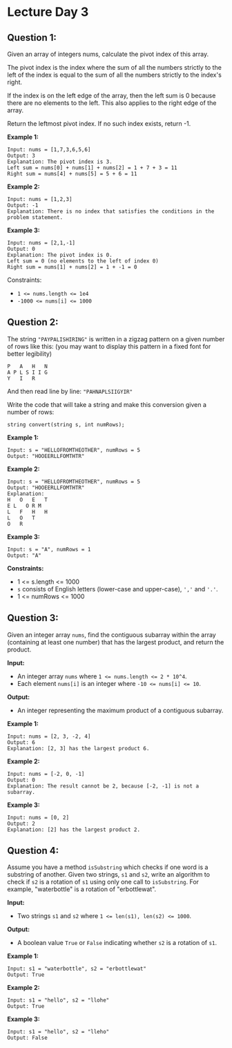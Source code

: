 # Lecture Day 3

## Question 1: 
Given an array of integers nums, calculate the pivot index of this array.

The pivot index is the index where the sum of all the numbers strictly to the left of the index is equal to the sum of all the numbers strictly to the index's right.

If the index is on the left edge of the array, then the left sum is 0 because there are no elements to the left. This also applies to the right edge of the array.

Return the leftmost pivot index. If no such index exists, return -1.

**Example 1:**
```
Input: nums = [1,7,3,6,5,6]
Output: 3
Explanation: The pivot index is 3.
Left sum = nums[0] + nums[1] + nums[2] = 1 + 7 + 3 = 11
Right sum = nums[4] + nums[5] = 5 + 6 = 11
```
**Example 2:**
```
Input: nums = [1,2,3]
Output: -1
Explanation: There is no index that satisfies the conditions in the problem statement.
```
**Example 3:**
```
Input: nums = [2,1,-1]
Output: 0
Explanation: The pivot index is 0.
Left sum = 0 (no elements to the left of index 0)
Right sum = nums[1] + nums[2] = 1 + -1 = 0
```
Constraints:

- `1 <= nums.length <= 1e4`
- `-1000 <= nums[i] <= 1000`


<!-- ## Solution

**Intuition and Approach:**

The problem is to find the pivot index of an array where the sum of the elements to the left of the pivot is equal to the sum of the elements to the right of the pivot.

**1. Brute Force Approach (`bruteForce_pivotIndex`):**

   - **Intuition:** For each index, calculate the sum of elements on the left and the sum of elements on the right. If they are equal, that index is the pivot.
   - **Approach:**
      ```
      FUNCTION bruteForce_pivotIndex(nums)
         n = LENGTH(nums)
         
         FOR i FROM 0 TO n-1
            leftSum = 0
            rightSum = 0
            
            // Calculate left sum
            FOR j FROM 0 TO i-1
               leftSum = leftSum + nums[j]
            
            // Calculate right sum
            FOR j FROM i+1 TO n-1
               rightSum = rightSum + nums[j]
            
            // Check if left sum is equal to right sum
            IF leftSum == rightSum
               RETURN i
         END FOR
         
         RETURN -1  // Return -1 if no pivot index is found
      END FUNCTION
      ```

**2. Optimal Solution (`optimal_pivotIndex`):**

   - **Intuition:** Calculate the total sum of the array first. Then, iterate through the array while maintaining the sum of elements on the right and left. Adjust these sums dynamically to find the pivot index without recalculating sums repeatedly.
   - **Approach:**
      ```
      FUNCTION optimal_pivotIndex(nums)
         leftSum = 0
         totalSum = SUM of all elements in nums
         
         FOR i FROM 0 TO LENGTH(nums)-1
            totalSum = totalSum - nums[i]  // Adjust right sum
            IF leftSum == totalSum
               RETURN i
            leftSum = leftSum + nums[i]  // Adjust left sum
         END FOR
         
         RETURN -1  // Return -1 if no pivot index is found
      END FUNCTION
      ```

**Key Differences and Considerations:**

- **Time Complexity:**
   - Brute Force: `O(n^2)` due to the nested loops for calculating sums.
   - Optimal: `O(n)` because we only traverse the array twice (once to calculate the total sum and once to find the pivot index).

- **Space Complexity:**
   - Both approaches use `O(1)` extra space, as they only require a few variables.

**Choosing the Right Approach:**

- For small arrays, the brute force approach might be acceptable.
- For larger datasets, the optimal approach is significantly more efficient.
 -->

## Question 2:
The string `"PAYPALISHIRING"` is written in a zigzag pattern on a given number of rows like this: (you may want to display this pattern in a fixed font for better legibility)
```
P   A   H   N
A P L S I I G
Y   I   R
```
And then read line by line: `"PAHNAPLSIIGYIR"`

Write the code that will take a string and make this conversion given a number of rows:

    string convert(string s, int numRows); 

**Example 1:**
```
Input: s = "HELLOFROMTHEOTHER", numRows = 5
Output: "HOOEERLLFOMTHTR"
```
**Example 2:**
```
Input: s = "HELLOFROMTHEOTHER", numRows = 5
Output: "HOOEERLLFOMTHTR"
Explanation:
H   O   E   T
E L   O R M
L   F   H   H
L   O   T
O   R
```

**Example 3:**
```
Input: s = "A", numRows = 1
Output: "A"
```

**Constraints:**

- 1 <= s.length <= 1000
- `s` consists of English letters (lower-case and upper-case), `','` and `'.'`.
- 1 <= numRows <= 1000

<!-- ## Solution

**Intuition and Approach:**

The problem involves converting a given string into a zigzag pattern on a given number of rows and then reading the characters row-by-row. This pattern forms a diagonal wave, and we need to simulate this in code.

**Approach:**

1. **Initialize Conditions:**
   - If the number of rows is 1, the zigzag conversion is the same as the original string.

2. **Setup the Difference Variables:**
   - Calculate `diff1` as `(numRows + (numRows - 2))`, which will help in identifying the zigzag pattern intervals.
   - Initialize `diff2` to 0, which will be updated in each row iteration.

3. **Loop Through Rows:**
   - For each row, toggle between two differences (`diff1` and `diff2`) to simulate the zigzag pattern. Use a boolean `turn` to alternate between adding `diff1` and `diff2` to the current index `col`.

4. **Update Differences for Each Row:**
   - Decrease `diff1` by 2 and increase `diff2` by 2 after processing each row to adjust for the next row's interval in the zigzag pattern.

**Pseudo Code:**

```
FUNCTION convert(s, numRows)
    IF numRows == 1
        RETURN s

    DECLARE zigzag as empty string
    DECLARE length = size of s
    DECLARE diff1 = (numRows + (numRows - 2))
    DECLARE diff2 = 0

    FOR row FROM 0 TO numRows - 1
        DECLARE turn = true
        DECLARE col = row

        WHILE col < length
            zigzag = zigzag + s[col]

            IF turn
                col = col + (IF diff1 == 0 THEN diff2 ELSE diff1)
                turn = false
            ELSE
                col = col + (IF diff2 == 0 THEN diff1 ELSE diff2)
                turn = true

        diff1 = diff1 - 2
        diff2 = diff2 + 2

    RETURN zigzag
END FUNCTION

MAIN
    DECLARE str = "PAYPALISHIRING"
    DECLARE numRows = 3
    DECLARE result = convert(str, numRows)
    PRINT str + " of zigzag conversion " + result  // Output: "PAHNAPLSIIGYIR"
END MAIN
```

### Explanation of Example:

For `str = "PAYPALISHIRING"` and `numRows = 3`:

- The zigzag pattern is:
  ```
  P   A   H   N
  A P L S I I G
  Y   I   R
  ```

- Reading row-by-row gives: `"PAHNAPLSIIGYIR"`.
 -->

## Question 3:

Given an integer array `nums`, find the contiguous subarray within the array (containing at least one number) that has the largest product, and return the product.

**Input:**
- An integer array `nums` where `1 <= nums.length <= 2 * 10^4`.
- Each element `nums[i]` is an integer where `-10 <= nums[i] <= 10`.

**Output:**
- An integer representing the maximum product of a contiguous subarray.

**Example 1:**
```
Input: nums = [2, 3, -2, 4]
Output: 6
Explanation: [2, 3] has the largest product 6.
```

**Example 2:**
```
Input: nums = [-2, 0, -1]
Output: 0
Explanation: The result cannot be 2, because [-2, -1] is not a subarray.
```

**Example 3:**
```
Input: nums = [0, 2]
Output: 2
Explanation: [2] has the largest product 2.
```

<!-- ## Solution

### Intuition and Approach:

The problem is to find the maximum product subarray in a given array of integers. The solution must handle both positive and negative numbers, which can change the product drastically.

#### Brute Force Approach:

**Intuition:**
- Iterate through the array twice: first from left to right and then from right to left.
- Keep track of the product of elements as you iterate.
- If the product becomes zero, reset it to 1 to handle the case of zero elements in the array.
- Keep track of the maximum product encountered.

**Approach:**
1. Initialize `maxi` to the smallest integer value and `prod` to 1.
2. Traverse the array from left to right, updating the product and maximum product.
3. If the product is zero, reset it to 1.
4. Repeat the process from right to left.
5. Return the maximum product found.

#### Optimal Approach:

**Intuition:**
- Use two passes simultaneously to handle the cases where negative numbers affect the product.
- Track the product from both the left and the right to ensure no subarray is missed.
- Reset the product to 1 if it becomes zero to handle zero elements effectively.

**Approach:**
1. Initialize `maxProd` with the first element of the array.
2. Use two variables, `leftProd` and `rightProd`, initialized to 1, to track the product from the left and the right.
3. Iterate through the array:
    - Update `leftProd` with the product of the current element.
    - Update `rightProd` with the product of the element from the right.
    - Update `maxProd` with the maximum of `leftProd`, `rightProd`, and `maxProd`.
    - Reset `leftProd` and `rightProd` to 1 if they become zero.
4. Return `maxProd`.

### Pseudo Code:

**Brute Force Approach:**
```
FUNCTION bruteForce_maxProduct(nums):
    DECLARE maxi = INT_MIN
    DECLARE prod = 1
    
    FOR num IN nums:
        prod = prod * num
        maxi = MAX(prod, maxi)
        IF prod == 0:
            prod = 1
    
    prod = 1
    
    FOR i FROM size(nums) - 1 TO 0:
        prod = prod * nums[i]
        maxi = MAX(prod, maxi)
        IF prod == 0:
            prod = 1
    
    RETURN maxi
END FUNCTION
```

**Optimal Approach:**
```
FUNCTION optimal_max_product(nums):
    DECLARE maxProd = nums[0]
    DECLARE leftProd = 1
    DECLARE rightProd = 1
    DECLARE n = size(nums) - 1
    
    FOR i FROM 0 TO n:
        IF leftProd == 0:
            leftProd = 1
        IF rightProd == 0:
            rightProd = 1
        
        leftProd = leftProd * nums[i]
        rightProd = rightProd * nums[n - i]
        
        maxProd = MAX(maxProd, MAX(leftProd, rightProd))
    
    RETURN maxProd
END FUNCTION
```
 -->

## Question 4:
Assume you have a method `isSubstring` which checks if one word is a substring of another. Given two strings, `s1` and `s2`, write an algorithm to check if `s2` is a rotation of `s1` using only one call to `isSubstring`. For example, "waterbottle" is a rotation of "erbottlewat".

**Input:**
- Two strings `s1` and `s2` where `1 <= len(s1), len(s2) <= 1000`.

**Output:**
- A boolean value `True` or `False` indicating whether `s2` is a rotation of `s1`.

**Example 1:**
```
Input: s1 = "waterbottle", s2 = "erbottlewat"
Output: True
```

**Example 2:**
```
Input: s1 = "hello", s2 = "llohe"
Output: True
```

**Example 3:**
```
Input: s1 = "hello", s2 = "lleho"
Output: False
```

<!-- ## Solution

### Intuition and Approach:

#### Brute Force Approach:

**Intuition:**
To determine if one string is a rotation of another, the brute force method involves checking all possible rotations of the first string to see if any of them match the second string. This involves iterating through all possible starting points of the first string and comparing characters in a cyclic manner.

**Approach:**
1. Check if the lengths of the two strings are equal. If not, return `false`.
2. Iterate over each character in the first string as the starting point.
3. For each starting point, compare the characters of the first string (in a cyclic manner) with the characters of the second string.
4. If a match is found, return `true`.
5. If no match is found after all rotations, return `false`.

**Pseudo Code:**
```
FUNCTION isRotationBruteForce(s1, s2):
    IF size(s1) != size(s2):
        RETURN false
    
    n = size(s1)
    
    FOR i FROM 0 TO n-1:
        isRotation = true
        
        FOR j FROM 0 TO n-1:
            IF s1[(i + j) % n] != s2[j]:
                isRotation = false
                BREAK
        
        IF isRotation:
            RETURN true
    
    RETURN false
END FUNCTION
```

#### Optimal Approach:

**Intuition:**
An optimized approach leverages the fact that if `s2` is a rotation of `s1`, then `s2` will always be a substring of `s1 + s1`. By doubling `s1` and checking if `s2` is a substring of this doubled string, we can efficiently determine if `s2` is a rotation of `s1`.

**Approach:**
1. Check if the lengths of the two strings are equal. If not, return `false`.
2. Concatenate `s1` with itself to form a new string `s1s1`.
3. Check if `s2` is a substring of `s1s1`.
4. If it is, return `true`. Otherwise, return `false`.

**Pseudo Code:**
```
FUNCTION isSubstring(str1, str2):
    RETURN find(str1, str2) != -1
END FUNCTION

FUNCTION isRotationOptimal(s1, s2):
    IF size(s1) != size(s2):
        RETURN false
    
    s1s1 = s1 + s1
    RETURN isSubstring(s1s1, s2)
END FUNCTION
``` -->

